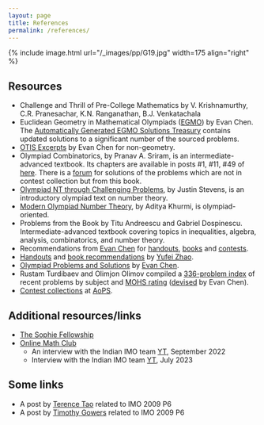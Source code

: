```yaml
---
layout: page
title: References
permalink: /references/
---
```


{% include image.html url="/_images/pp/G19.jpg" width=175 align="right" %}

## Resources

* Challenge and Thrill of Pre-College Mathematics by V. Krishnamurthy, C.R. Pranesachar, K.N. Ranganathan, B.J. Venkatachala
* Euclidean Geometry in Mathematical Olympiads ([EGMO](https://web.evanchen.cc/geombook.html)) by Evan Chen. The [Automatically Generated EGMO Solutions Treasury](https://web.evanchen.cc/upload/AGEST.pdf) contains updated solutions to a significant number of the sourced problems.
* [OTIS Excerpts](https://web.evanchen.cc/excerpts.html) by Evan Chen for non-geometry.
* Olympiad Combinatorics, by Pranav A. Sriram, is an intermediate-advanced textbook. Its chapters are available in posts \#1, \#11, \#49 of [here](https://artofproblemsolving.com/community/c6h601134). There is a [forum](https://artofproblemsolving.com/community/c575226_olympiad_combinatorics_pranav_sriram) for solutions of the problems which are not in contest collection but from this book. 
* [Olympiad NT through Challenging Problems](https://s3.amazonaws.com/aops-cdn.artofproblemsolving.com/resources/articles/olympiad-number-theory.pdf), by Justin Stevens, is an introductory olympiad text on number theory. 
* [Modern Olympiad Number Theory](https://artofproblemsolving.com/community/c6h2344755), by Aditya Khurmi, is olympiad-oriented. 
* Problems from the Book by Titu Andreescu and Gabriel Dospinescu. Intermediate-advanced textbook covering topics in inequalities, algebra, analysis, combinatorics, and number theory.
* Recommendations from [Evan Chen](https://web.evanchen.cc/) for [handouts](https://web.evanchen.cc/recommend.html#handouts), [books](https://web.evanchen.cc/recommend.html#books) and [contests](https://web.evanchen.cc/recommend.html#contests).
* [Handouts](https://yufeizhao.com/olympiad/) and [book recommendations](https://yufeizhao.com/olympiad/#book-recommendations) by [Yufei Zhao](https://yufeizhao.com/).
* [Olympiad Problems and Solutions](https://web.evanchen.cc/problems.html) by [Evan Chen](https://web.evanchen.cc/).
* Rustam Turdibaev and Olimjon Olimov compiled a [336-problem index](https://drive.google.com/file/d/1G9a5f6EW9cIDw5rTMI46iLlc4UMs6KRW/view) of recent problems by subject and [MOHS rating](https://web.evanchen.cc/problems.html#mohs) ([devised](https://web.evanchen.cc/upload/MOHS-hardness.pdf) by Evan Chen). 
* [Contest collections](https://artofproblemsolving.com/community/c13_contests) at [AoPS](https://artofproblemsolving.com/).

## Additional resources/links

* [The Sophie Fellowship](https://www.sophiefellowship.in/home)
* [Online Math Club](https://www.youtube.com/@omath)
  * An interview with the Indian IMO team [YT](https://www.youtube.com/watch?v=OwZ8nx54a20), September 2022
  * Interview with the Indian IMO team [YT](https://www.youtube.com/watch?v=HSuWLw4l_yY), July 2023
  
## Some links
* A post by [Terence Tao](https://terrytao.wordpress.com/2009/07/20/imo-2009-q6-as-a-mini-polymath-project/) related to IMO 2009 P6
* A post by [Timothy Gowers](https://gowers.wordpress.com/2014/07/19/mini-monomath/) related to IMO 2009 P6
